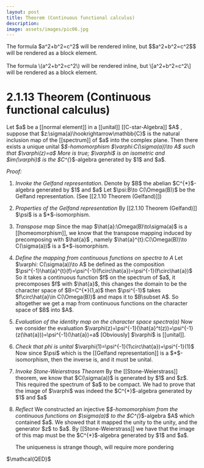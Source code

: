 ```yaml
---
layout: post
title: Theorem (Continuous functional calculus)
description: 
image: assets/images/pic06.jpg
---
```


<html>
<head>
    <link rel="stylesheet" href="https://cdnjs.cloudflare.com/ajax/libs/KaTeX/0.7.1/katex.min.css">
    <script src="https://cdnjs.cloudflare.com/ajax/libs/KaTeX/0.7.1/katex.min.js"></script>
    <script src="https://cdnjs.cloudflare.com/ajax/libs/KaTeX/0.7.1/contrib/auto-render.min.js"></script>
</head>
<body>
    <div>The formula $a^2+b^2=c^2$ will be rendered inline, but $$a^2+b^2=c^2$$ will be rendered as a block element.</div>
    <br>
    <div>The formula \(a^2+b^2=c^2\) will be rendered inline, but \[a^2+b^2=c^2\] will be rendered as a block element.</div>
    <script>
      renderMathInElement(
          document.body,
          {
              delimiters: [
                  {left: "$$", right: "$$", display: true},
                  {left: "\\[", right: "\\]", display: true},
                  {left: "$", right: "$", display: false},
                  {left: "\\(", right: "\\)", display: false}
              ]
          }
      );
    </script>


<h1 id="2113-theorem-continuous-functional-calculus">2.1.13 Theorem (Continuous functional calculus)</h1>
<p>Let $a$ be a [[normal element]] in a [[unital]] [[C-star-Algebra]] $A$ , suppose that $z:\sigma(a)\hookrightarrow\mathbb{C}$ is the natural inclusion map of the [[spectrum]] of $a$ into the complex plane. Then there exists a unique unital $<em>$-homomorphism $\varphi:C(\sigma(a))\to A$ such that $\varphi(z)=a$
More is true; $\varphi$ is an isometric and $im(\varphi)$ is the $C^{</em>}$-algebra generated by $1$ and $a$.</p>
<p><em>Proof:</em></p>
<ol>
<li><p><em>Invoke the Gelfand representation</em>.
 Denote by $B$ the abelian $C^{*}$-algebra generated by $1$ and $a$
 Let   $\psi:B\to C(\Omega(B))$ be the Gelfand representation.
  (See [[2.1.10 Theorem (Gelfand)]])</p>
</li>
<li><p><em>Properties of the Gelfand representation</em> 
 By [[2.1.10 Theorem (Gelfand)]] $\psi$ is a $*$-isomorphism.</p>
</li>
<li><p><em>Transpose map</em> 
 Since the map $\hat{a}:\Omega(B)\to\sigma(a)$ is a [[homeomorphism]], we know that the transpose mapping induced by precomposing with  $\hat{a}$ , namely $\hat{a}^{t}:C(\Omega(B))\to C(\sigma(a))$ is a $*$-isomorphism.</p>
</li>
<li><p><em>Define the mapping from continuous functions on spectra to A</em>
 Let $\varphi: C(\sigma(a))\to A$ be defined as the composition 
 $\psi^{-1}\hat{a}^{t}(f)=\psi^{-1}(f\circ\hat{a})=\psi^{-1}(f\circ\hat{a})$
  So it takes a continuous function $f$ on the spectrum of $a$, it precomposes $f$ with $\hat{a}$, this changes the domain to be the character space of $B=C^{*}(1,a)$ then $\psi^{-1}$ takes $f\circ\hat{a}\in C(\Omega(B))$ and maps it to $B\subset A$. So altogether we get a map from continuous functions on the character space of $B$ into $A$.</p>
</li>
<li><p><em>Evaluation of the identity map on the character space spectra(a)</em>
 Now we consider the evaluation $\varphi(z)=\psi^{-1}(\hat{a}^t(z))=\psi^{-1}(z(\hat{a}))=\psi^{-1}(\hat{a})=a$
 [Obviously] $\varphi$ is [[unital]].</p>
</li>
<li><p><em>Check that phi is unital</em>
 $\varphi(1)=\psi^{-1}(1\circ\hat{a})=\psi^{-1}(1)$ 
 Now since $\psi$ which is the [[Gelfand representation]] is a $*$-isomorphism, then the inverse is, and it must be unital.</p>
</li>
<li><p><em>Invoke Stone-Weierstrass Theorem</em>
 By the [[Stone-Weierstrass]] theorem, we know that $C(\sigma(a))$ is generated by $1$ and $z$. This required the spectrum of $a$ to be compact. We had to prove that the image of $\varphi$ was indeed the $C^{*}$-algebra generated by $1$ and $a$</p>
</li>
<li><p><em>Reflect</em>
 We constructed an injective $<em>$-homomorphism from the continuous functions on $\sigma(a)$ to the $C^{</em>}$-algebra $A$ which contained $a$.
 We showed that it mapped the unity to the unity, and the generator $z$ to $a$. By [[Stone-Weierstrass]] we have that the image of this map must be the $C^{*}$-algebra generated by $1$ and $a$. </p>
<p> The uniqueness is strange though, will require more pondering</p>
</li>
</ol>
<p>$\mathcal{QED}$</p>
</body>
</html>
